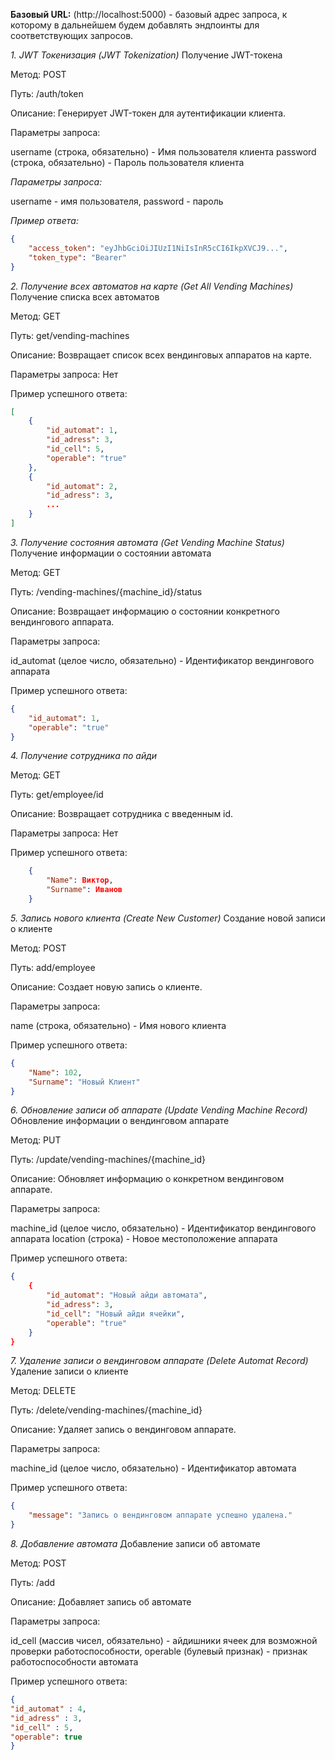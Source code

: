 **Базовый URL:** (http://localhost:5000) - базовый адрес запроса, к которому в дальнейшем будем добавлять эндпоинты для соответствующих запросов.

_1. JWT Токенизация (JWT Tokenization)_
Получение JWT-токена

Метод: POST

Путь: /auth/token

Описание: Генерирует JWT-токен для аутентификации клиента.

Параметры запроса:

username (строка, обязательно) - Имя пользователя клиента
password (строка, обязательно) - Пароль пользователя клиента

_Параметры запроса:_

username - имя пользователя,
password - пароль

_Пример ответа:_
```json
{
    "access_token": "eyJhbGciOiJIUzI1NiIsInR5cCI6IkpXVCJ9...",
    "token_type": "Bearer"
}
```

_2. Получение всех автоматов на карте (Get All Vending Machines)_
Получение списка всех автоматов

Метод: GET

Путь: get/vending-machines

Описание: Возвращает список всех вендинговых аппаратов на карте.

Параметры запроса:
Нет

Пример успешного ответа:
```json
[
    {
        "id_automat": 1,
        "id_adress": 3,
        "id_cell": 5,
        "operable": "true"
    },
    {
        "id_automat": 2,
        "id_adress": 3,
        ...
    }
]

```

_3. Получение состояния автомата (Get Vending Machine Status)_
Получение информации о состоянии автомата

Метод: GET

Путь: /vending-machines/{machine_id}/status

Описание: Возвращает информацию о состоянии конкретного вендингового аппарата.

Параметры запроса:

id_automat (целое число, обязательно) - Идентификатор вендингового аппарата

Пример успешного ответа:

```json
{
    "id_automat": 1,
    "operable": "true"
}

```

_4. Получение сотрудника по айди_

Метод: GET

Путь: get/employee/id

Описание: Возвращает сотрудника с введенным id.

Параметры запроса:
Нет

Пример успешного ответа:

```json
    {
        "Name": Виктор,
        "Surname": Иванов
    }
```

_5. Запись нового клиента (Create New Customer)_
Создание новой записи о клиенте

Метод: POST

Путь: add/employee

Описание: Создает новую запись о клиенте.

Параметры запроса:

name (строка, обязательно) - Имя нового клиента

Пример успешного ответа:
```json
{
    "Name": 102,
    "Surname": "Новый Клиент"
}
```

_6. Обновление записи об аппарате (Update Vending Machine Record)_
Обновление информации о вендинговом аппарате

Метод: PUT

Путь: /update/vending-machines/{machine_id}

Описание: Обновляет информацию о конкретном вендинговом аппарате.

Параметры запроса:

machine_id (целое число, обязательно) - Идентификатор вендингового аппарата
location (строка) - Новое местоположение аппарата

Пример успешного ответа:
```json
{
    {
        "id_automat": "Новый айди автомата",
        "id_adress": 3,
        "id_cell": "Новый айди ячейки",
        "operable": "true"
    }
}
```

_7. Удаление записи о вендинговом аппарате (Delete Automat Record)_
Удаление записи о клиенте

Метод: DELETE

Путь: /delete/vending-machines/{machine_id}

Описание: Удаляет запись о вендинговом аппарате.

Параметры запроса:

machine_id (целое число, обязательно) - Идентификатор автомата

Пример успешного ответа:
```json
{
    "message": "Запись о вендинговом аппарате успешно удалена."
}
```

_8. Добавление автомата_
Добавление записи об автомате

Метод: POST

Путь: /add

Описание: Добавляет запись об автомате

Параметры запроса: 

id_cell (массив чисел, обязательно) - айдишники ячеек для возможной проверки работоспособности, operable (булевый признак) - признак работоспособности автомата

Пример успешного ответа: 

```json
{
"id_automat" : 4,
"id_adress" : 3,
"id_cell" : 5,
"operable": true
}
```
